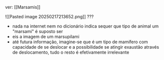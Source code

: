 ver:
	[[Marsamis]]

![[Pasted image 20250217213652.png]]
???

- nada na internet nem no dicionário indica sequer que tipo de animal um "marsami" é suposto ser
- eis a imagem de um marsupilami
- até futura informação, imagine-se que é um tipo de mamífero com capacidade de se deslocar e a possibilidade se atingir exaustão através de deslocamento, tudo o resto é efetivamente irrelevante